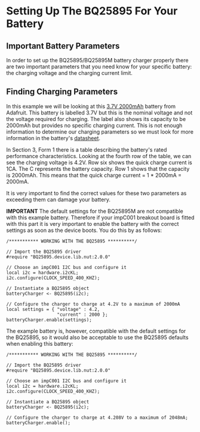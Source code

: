# Setting Up The BQ25895 For Your Battery #

## Important Battery Parameters ##

In order to set up the BQ25895/BQ25895M battery charger properly there are two important parameters that you need know for your specific battery: the charging voltage and the charging current limit.

## Finding Charging Parameters ##

In this example we will be looking at this [3.7V 2000mAh]( https://www.adafruit.com/product/2011?gclid=EAIaIQobChMIh7uL6pP83AIVS0sNCh1NNQUsEAQYAiABEgKFA_D_BwE) battery from Adafruit. This battery is labelled 3.7V but this is the nominal voltage and not the voltage required for charging. The label also shows its capacity to be 2000mAh but provides no specific charging current. This is not enough information to determine our charging parameters so we must look for more information in the battery's [datasheet](./LiIon2000mAh37V.pdf).

In Section 3, Form 1 there is a table describing the battery's rated performance characteristics. Looking at the fourth row of the table, we can see the charging voltage is 4.2V. Row six shows the quick charge current is 1CA. The C represents the battery capacity. Row 1 shows that the capacity is 2000mAh. This means that the quick charge current = 1 * 2000mA = 2000mA.

It is very important to find the correct values for these two parameters as exceeding them can damage your battery.

**IMPORTANT** The default settings for the BQ25895M are not compatible with this example battery. Therefore if your impC001 breakout board is fitted with this part it is very important to enable the battery with the correct settings as soon as the device boots. You do this by as follows:

```squirrel
/*********** WORKING WITH THE BQ25895 **********/

// Import the BQ25895 driver
#require "BQ25895.device.lib.nut:2.0.0"

// Choose an impC001 I2C bus and configure it
local i2c = hardware.i2cKL;
i2c.configure(CLOCK_SPEED_400_KHZ);

// Instantiate a BQ25895 object
batteryCharger <- BQ25895(i2c);

// Configure the charger to charge at 4.2V to a maximum of 2000mA
local settings = { "voltage" : 4.2,
                   "current" : 2000 };
batteryCharger.enable(settings);
```

The example battery is, however, compatible with the default settings for the BQ25895, so it would also be acceptable to use the BQ25895 defaults when enabling this battery:

```squirrel
/*********** WORKING WITH THE BQ25895 **********/

// Import the BQ25895 driver
#require "BQ25895.device.lib.nut:2.0.0"

// Choose an impC001 I2C bus and configure it
local i2c = hardware.i2cKL;
i2c.configure(CLOCK_SPEED_400_KHZ);

// Instantiate a BQ25895 object
batteryCharger <- BQ25895(i2c);

// Configure the charger to charge at 4.208V to a maximum of 2048mA;
batteryCharger.enable();
```
